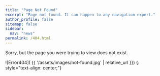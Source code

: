 ```yaml
---
title: "Page Not Found"
excerpt: "Page not found. It can happen to any navigation expert."
author_profile: false
sitemap: false
sidebar:
  nav: "news"
permalink: /404.html
---
```


Sorry, but the page you were trying to view does not exist.

<script type="text/javascript">
  var GOOG_FIXURL_LANG = 'en';
  var GOOG_FIXURL_SITE = '{{ site.url }}'
</script>
<script type="text/javascript"
  src="//linkhelp.clients.google.com/tbproxy/lh/wm/fixurl.js">
</script>

![Error404]( {{ '/assets/images/not-found.jpg' | relative_url }})
{: style="text-align: center;"}
